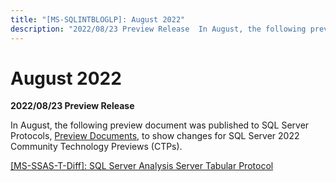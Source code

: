 ```yaml
---
title: "[MS-SQLINTBLOGLP]: August 2022"
description: "2022/08/23 Preview Release  In August, the following preview document was published to SQL Server Protocols, Preview Documents, to show changes"
---
```


# August 2022

<p> </p>
<p><b>2022/08/23 Preview Release</b></p>

<p>In August, the following preview document was published to
SQL Server Protocols, <span><a href="https://learn.microsoft.com/openspecs/sql_server_protocols/ms-sqlprotlp/9523bb93-328f-4e27-9b1b-a0aab77ebcf0">Preview
Documents</a></span>, to show changes for SQL Server 2022 Community Technology
Previews (CTPs).</p>

<p><span><a href="https://sqlprotocoldoc.blob.core.windows.net/productionsqlarchives/MS-SSAS-T/%5bMS-SSAS-T%5d-220823-diff.pdf">[MS-SSAS-T-Diff]:
SQL Server Analysis Server Tabular Protocol</a></span></p>


                
